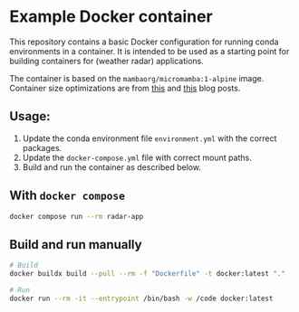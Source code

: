 # Example Docker container

This repository contains a basic Docker configuration for running conda environments in a container. It is intended to be used as a starting point for building containers for (weather radar) applications.

The container is based on the `mambaorg/micromamba:1-alpine` image. Container size optimizations are from [this](https://uwekorn.com/2021/03/01/deploying-conda-environments-in-docker-how-to-do-it-right.html) and [this](https://jcristharif.com/conda-docker-tips.html) blog posts.

## Usage:

1. Update the conda environment file `environment.yml` with the correct packages.
2. Update the `docker-compose.yml` file with correct mount paths.
3. Build and run the container as described below.

## With `docker compose`

```bash
docker compose run --rm radar-app
```

## Build and run manually

```bash
# Build
docker buildx build --pull --rm -f "Dockerfile" -t docker:latest "."

# Run
docker run --rm -it --entrypoint /bin/bash -w /code docker:latest
```
